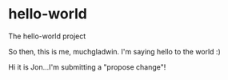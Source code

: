 # hello-world
The hello-world project

So then, this is me, muchgladwin. I'm saying hello to the world :)

Hi it is Jon...I'm submitting a "propose change"!
